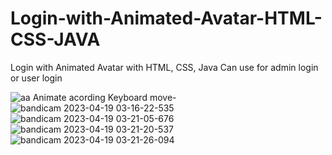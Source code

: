 # Login-with-Animated-Avatar-HTML-CSS-JAVA
Login with Animated Avatar with HTML, CSS, Java
Can use for admin login or user login

![aa](https://user-images.githubusercontent.com/40088619/232916087-1613533a-c21f-4bb6-b310-b86a6b818713.gif)
Animate acording Keyboard move-
![bandicam 2023-04-19 03-16-22-535](https://user-images.githubusercontent.com/40088619/232910270-25c65a0e-7e85-41b0-a043-70321fd6c236.jpg)
![bandicam 2023-04-19 03-21-05-676](https://user-images.githubusercontent.com/40088619/232910282-e24a72a5-5908-459a-a27a-7371c036b688.jpg)
![bandicam 2023-04-19 03-21-20-537](https://user-images.githubusercontent.com/40088619/232910241-b9c248bf-4ff2-4360-b759-455837610944.jpg)
![bandicam 2023-04-19 03-21-26-094](https://user-images.githubusercontent.com/40088619/232910250-e4048ed8-e9b5-4d1d-b032-8c355b5c6e9c.jpg)

